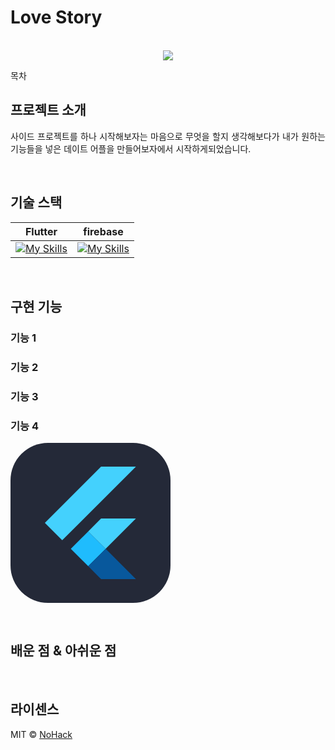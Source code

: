 # Love Story

<p align="center">
  <br>
  <img src="https://github.com/user-attachments/assets/df4c74ff-b203-47ca-afbb-ff09a70d6bb1">
  <br>
</p>

목차

## 프로젝트 소개

<p align="justify">
사이드 프로젝트를 하나 시작해보자는 마음으로 무엇을 할지 생각해보다가 내가 원하는 기능들을 넣은 데이트 어플을 만들어보자에서 시작하게되었습니다.
</p>


<br>

## 기술 스택

| Flutter | firebase |
| :--------: | :--------: |
|[![My Skills](https://skillicons.dev/icons?i=flutter&theme=light)](https://skillicons.dev)|[![My Skills](https://skillicons.dev/icons?i=firebase&theme=light)](https://skillicons.dev)|

<br>

## 구현 기능

### 기능 1

### 기능 2

### 기능 3

### 기능 4
<svg xmlns="http://www.w3.org/2000/svg" width="256" height="256" fill="none" viewBox="0 0 256 256"><rect width="256" height="256" fill="#242938" rx="60"/><path fill="#44D1FD" d="M144.934 38.0615L200.709 38L107.134 131.526L82.7472 155.777L55 127.996L144.934 38.0615ZM144.415 121.569C145.139 120.613 146.471 121.085 147.482 120.962L200.661 120.975L152.194 169.395L124.303 141.675L144.415 121.569Z"/><path fill="#1FBCFD" d="M96.5013 169.442L124.303 141.675L152.194 169.395L152.31 169.518L124.31 197.258L96.5013 169.442V169.442Z"/><path fill="#08589C" d="M124.31 197.258L152.31 169.518L200.681 217.937C182.461 217.978 164.247 217.923 146.034 217.964C144.996 218.196 144.354 217.247 143.691 216.66L124.31 197.258V197.258Z"/></svg>

<br>

## 배운 점 & 아쉬운 점

<p align="justify">

</p>

<br>

## 라이센스

MIT &copy; [NoHack](mailto:lbjp114@gmail.com)

<!-- Stack Icon Refernces -->

[js]: /images/stack/javascript.svg
[ts]: /images/stack/typescript.svg
[react]: /images/stack/react.svg
[node]: /images/stack/node.svg
